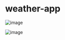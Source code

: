 
# weather-app

![image](https://github.com/VoodooIsT/weather-app/assets/123153724/830d6602-4560-4a5e-8654-bd2fab4bd9ce)


![image](https://github.com/VoodooIsT/weather-app/assets/123153724/3be96999-11f1-4226-9f5d-6955723bad06)



